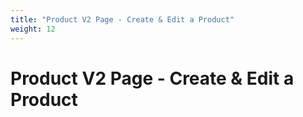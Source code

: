 ```yaml
---
title: "Product V2 Page - Create & Edit a Product"
weight: 12
---
```


# Product V2 Page - Create & Edit a Product
